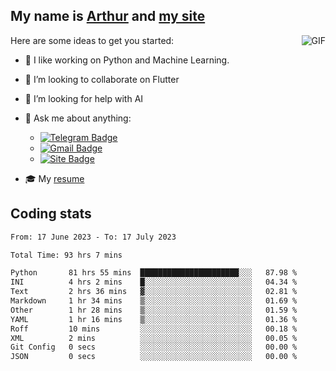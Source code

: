 
## My name is [Arthur](https://www.linkedin.com/in/arthur-novais-201420/) and [my site](https://arthurcn96.github.io/)

<!--
**Arthurcn96/Arthurcn96** is a ✨ _special_ ✨ repository because its `README.md` (this file) appears on your GitHub profile.
-->
<img align="right"  max-width="440" max-height="240" alt="GIF" src="https://raw.githubusercontent.com/Arthurcn96/Arthurcn96/master/helloThere.gif" />

Here are some ideas to get you started:

- 🤖 I like working on Python and Machine Learning.
- 👯 I’m looking to collaborate on Flutter
- 🤔 I’m looking for help with AI
- 💬 Ask me about anything:
    - [![Telegram Badge](https://img.shields.io/badge/-@Arthurcn9-0088cc?style=for-the-badge&logo=Telegram&logoColor=white)](https://t.me/Arthurcn9)
    - [![Gmail Badge](https://img.shields.io/badge/-@Arthurcn9-red?style=for-the-badge&logo=Gmail&logoColor=white)](mailto:Arthurcn96@gmail.com)
    - [![Site Badge](https://img.shields.io/badge/arthurcn96.github.io-informational?style=for-the-badge&logo=internetexplorer)](https://arthurcn96.github.io/)

- 🎓 My [resume](https://github.com/Arthurcn96/resume/blob/master/Resume_PT-BR.pdf)


## Coding stats
<!--START_SECTION:waka-->

```txt
From: 17 June 2023 - To: 17 July 2023

Total Time: 93 hrs 7 mins

Python       81 hrs 55 mins  ██████████████████████░░░   87.98 %
INI          4 hrs 2 mins    █░░░░░░░░░░░░░░░░░░░░░░░░   04.34 %
Text         2 hrs 36 mins   ▓░░░░░░░░░░░░░░░░░░░░░░░░   02.81 %
Markdown     1 hr 34 mins    ▒░░░░░░░░░░░░░░░░░░░░░░░░   01.69 %
Other        1 hr 28 mins    ▒░░░░░░░░░░░░░░░░░░░░░░░░   01.59 %
YAML         1 hr 16 mins    ▒░░░░░░░░░░░░░░░░░░░░░░░░   01.36 %
Roff         10 mins         ░░░░░░░░░░░░░░░░░░░░░░░░░   00.18 %
XML          2 mins          ░░░░░░░░░░░░░░░░░░░░░░░░░   00.05 %
Git Config   0 secs          ░░░░░░░░░░░░░░░░░░░░░░░░░   00.00 %
JSON         0 secs          ░░░░░░░░░░░░░░░░░░░░░░░░░   00.00 %
```

<!--END_SECTION:waka-->
